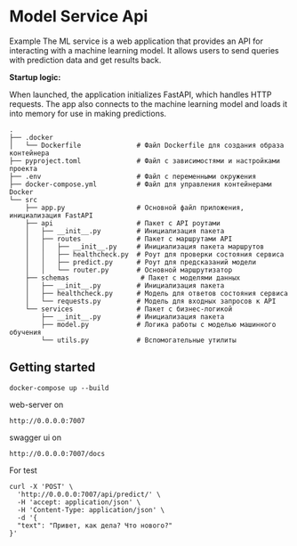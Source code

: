 # Model Service Api

Example The ML service is a web application that provides an API for interacting with a machine learning model. It allows users to send queries with prediction data and get results back.

**Startup logic:**

When launched, the application initializes FastAPI, which handles HTTP requests. The app also connects to the machine learning model and loads it into memory for use in making predictions.

```
.
├── .docker
│   └── Dockerfile              # Файл Dockerfile для создания образа контейнера
├── pyproject.toml              # Файл с зависимостями и настройками проекта
├── .env                        # Файл с переменными окружения
├── docker-compose.yml          # Файл для управления контейнерами Docker
└── src
    ├── app.py                  # Основной файл приложения, инициализация FastAPI
    ├── api                     # Пакет с API роутами
    │   ├── __init__.py         # Инициализация пакета
    │   ├── routes              # Пакет с маршрутами API
    │   │   ├── __init__.py     # Инициализация пакета маршрутов
    │   │   ├── healthcheck.py  # Роут для проверки состояния сервиса
    │   │   ├── predict.py      # Роут для предсказаний модели
    │   │   └── router.py       # Основной маршрутизатор
    ├── schemas                  # Пакет с моделями данных
    │   ├── __init__.py         # Инициализация пакета
    │   ├── healthcheck.py      # Модель для ответов состояния сервиса
    │   └── requests.py         # Модель для входных запросов к API
    └── services                # Пакет с бизнес-логикой
        ├── __init__.py         # Инициализация пакета
        ├── model.py            # Логика работы с моделью машинного обучения
        └── utils.py            # Вспомогательные утилиты
```

## Getting started

```
docker-compose up --build
```
web-server on
```
http://0.0.0.0:7007
```
swagger ui on
```
http://0.0.0.0:7007/docs
```
For test
```
curl -X 'POST' \
  'http://0.0.0.0:7007/api/predict/' \
  -H 'accept: application/json' \
  -H 'Content-Type: application/json' \
  -d '{
  "text": "Привет, как дела? Что нового?"
}'
```